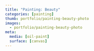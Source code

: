 ```yaml
---
title: "Painting: Beauty"
categories: [painting]
thumb: portfolio/painting-beauty-photo
images:
  - portfolio/painting-beauty-photo
meta:
  media: [oil-paint]
  surface: [canvas]
---
```

